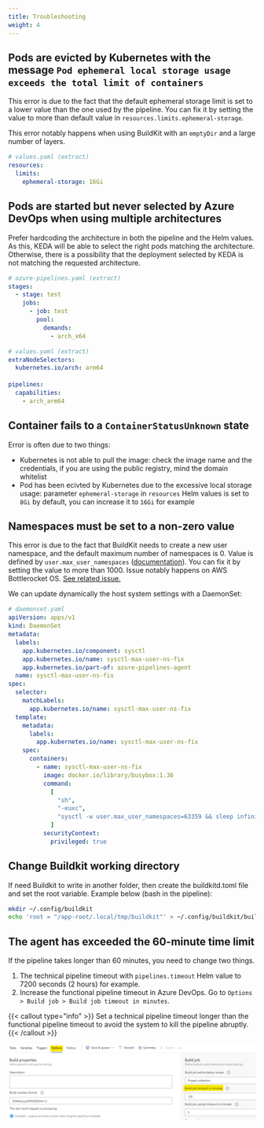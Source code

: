 ```yaml
---
title: Troubleshooting
weight: 4
---
```


## Pods are evicted by Kubernetes with the message `Pod ephemeral local storage usage exceeds the total limit of containers`

This error is due to the fact that the default ephemeral storage limit is set to a lower value than the one used by the pipeline. You can fix it by setting the value to more than default value in `resources.limits.ephemeral-storage`.

This error notably happens when using BuildKit with an `emptyDir` and a large number of layers.

```yaml
# values.yaml (extract)
resources:
  limits:
    ephemeral-storage: 16Gi
```

## Pods are started but never selected by Azure DevOps when using multiple architectures

Prefer hardcoding the architecture in both the pipeline and the Helm values. As this, KEDA will be able to select the right pods matching the architecture. Otherwise, there is a possibility that the deployment selected by KEDA is not matching the requested architecture.

```yaml
# azure-pipelines.yaml (extract)
stages:
  - stage: test
    jobs:
      - job: test
        pool:
          demands:
            - arch_x64
```

```yaml
# values.yaml (extract)
extraNodeSelectors:
  kubernetes.io/arch: arm64

pipelines:
  capabilities:
    - arch_arm64
```

## Container fails to a `ContainerStatusUnknown` state

Error is often due to two things:

- Kubernetes is not able to pull the image: check the image name and the credentials, if you are using the public registry, mind the domain whitelist
- Pod has been ecivted by Kubernetes due to the excessive local storage usage: parameter `ephemeral-storage` in `resources` Helm values is set to `8Gi` by default, you can increase it to `16Gi` for example

## Namespaces must be set to a non-zero value

This error is due to the fact that BuildKit needs to create a new user namespace, and the default maximum number of namespaces is 0. Value is defined by `user.max_user_namespaces` ([documentation](https://man7.org/linux/man-pages/man7/namespaces.7.html)). You can fix it by setting the value to more than 1000. Issue notably happens on AWS Bottlerocket OS. [See related issue.](https://github.com/clemlesne/azure-pipelines-agent/issues/19)

We can update dynamically the host system settings with a DaemonSet:

```yaml
# daemonset.yaml
apiVersion: apps/v1
kind: DaemonSet
metadata:
  labels:
    app.kubernetes.io/component: sysctl
    app.kubernetes.io/name: sysctl-max-user-ns-fix
    app.kubernetes.io/part-of: azure-pipelines-agent
  name: sysctl-max-user-ns-fix
spec:
  selector:
    matchLabels:
      app.kubernetes.io/name: sysctl-max-user-ns-fix
  template:
    metadata:
      labels:
        app.kubernetes.io/name: sysctl-max-user-ns-fix
    spec:
      containers:
        - name: sysctl-max-user-ns-fix
          image: docker.io/library/busybox:1.36
          command:
            [
              "sh",
              "-euxc",
              "sysctl -w user.max_user_namespaces=63359 && sleep infinity",
            ]
          securityContext:
            privileged: true
```

## Change Buildkit working directory

If need Buildkit to write in another folder, then create the buildkitd.toml file and set the root variable. Example below (bash in the pipeline):

```bash
mkdir ~/.config/buildkit
echo 'root = "/app-root/.local/tmp/buildkit"' > ~/.config/buildkit/buildkitd.toml
```

## The agent has exceeded the 60-minute time limit

If the pipeline takes longer than 60 minutes, you need to change two things.

1. The technical pipeline timeout with `pipelines.timeout` Helm value to 7200 seconds (2 hours) for example.
2. Increase the functional pipeline timeout in Azure DevOps. Go to `Options > Build job > Build job timeout in minutes`.

{{< callout type="info" >}}
Set a technical pipeline timeout longer than the functional pipeline timeout to avoid the system to kill the pipeline abruptly.
{{< /callout >}}

![Configuration in the web interface.](build-job-timeout-in-minutes.png)
